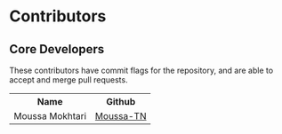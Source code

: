 # Contributors

## Core Developers

These contributors have commit flags for the repository, and are able to
accept and merge pull requests.

<table>
  <tr>
    <th>Name</th>
    <th>Github</th>
  </tr>
  <tr>
    <td>Moussa Mokhtari</td>
    <td>
      <a href="https://github.com/moussa-tn">Moussa-TN</a>
    </td>
  </tr>

  
</table>
